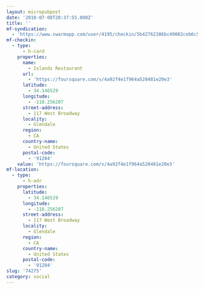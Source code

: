 ```yaml
---
layout: micropubpost
date: '2018-07-08T20:37:55.000Z'
title: ''
mf-syndication:
  - 'https://www.swarmapp.com/user/4195/checkin/5b42762386bc49002ceb6c5d'
mf-checkin:
  - type:
      - h-card
    properties:
      name:
        - Islands Restaurant
      url:
        - 'https://foursquare.com/v/4a92f4e1f964a520481e20e3'
      latitude:
        - 34.146529
      longitude:
        - -118.256207
      street-address:
        - 117 West Broadway
      locality:
        - Glendale
      region:
        - CA
      country-name:
        - United States
      postal-code:
        - '91204'
    value: 'https://foursquare.com/v/4a92f4e1f964a520481e20e3'
mf-location:
  - type:
      - h-adr
    properties:
      latitude:
        - 34.146529
      longitude:
        - -118.256207
      street-address:
        - 117 West Broadway
      locality:
        - Glendale
      region:
        - CA
      country-name:
        - United States
      postal-code:
        - '91204'
slug: '74275'
category: social
---
```

